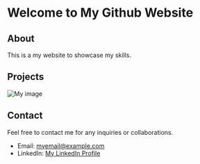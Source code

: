 # Welcome to My Github Website

## About

This is a my website to showcase my skills.

## Projects

![My image](/users/tynei/Downloads/welcome.jpg)

## Contact

Feel free to contact me for any inquiries or collaborations.
- Email: myemail@example.com
- LinkedIn: [My LinkedIn Profile](https://www.linkedin.com/in/username/)

